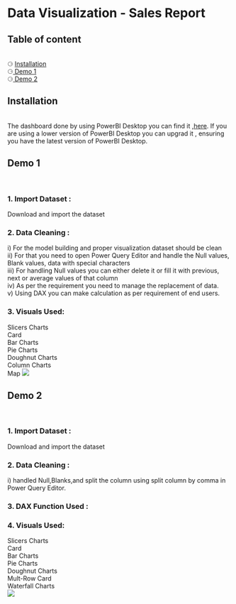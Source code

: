 # Data Visualization - Sales Report 
<html>
  <body>
    <h2> Table of content </h2><br>
      &#x2686; <a href ="#Installation"> Installation </a><br>
      &#x2686;<a href ="#Demo1"> Demo 1</a><br>
      &#x2686;<a href ="#Demo2"> Demo 2</a><br>
      <h2><div id = "Installation">Installation</div> </h2><br>
        The dashboard done by using PowerBI Desktop you can find it ,<a href ="https://powerbi.microsoft.com/en-us/desktop/" >here</a>. If you are using a lower version of PowerBI Desktop you can upgrad it , ensuring you have the latest version of PowerBI Desktop.
      <h2><div id = "Demo1">Demo 1</div> </h2><br>
    <h3>1. Import Dataset : </h3> Download and import the dataset
    <h3>2. Data Cleaning  : </h3> i) For the model building and proper visualization dataset should be clean <br> ii) For that you need to open Power Query Editor and handle the Null values, Blank values, data with special characters <br> iii) For handling Null values you can either delete it or fill it with previous, next or average values of that column <br> iv) As per the requirement you need to manage the replacement of data.<br> v) Using DAX you can make calculation as per requirement of end users.<br>
    <h3>3. Visuals Used:</h3>Slicers Charts <br> Card <br> Bar Charts <br>Pie Charts <br>Doughnut Charts<br> Column Charts<br>Map
    <img src ="https://user-images.githubusercontent.com/54575201/161377029-199c47b9-4ed9-4bbd-8d72-bb9359a11f83.png"/>
    <h2><div id = "Demo2">Demo 2</div> </h2><br>
    <h3>1. Import Dataset : </h3> Download and import the dataset
    <h3>2. Data Cleaning  : </h3>i) handled Null,Blanks,and split the column using split column by comma in Power Query Editor.
    <h3>3. DAX Function Used : </h3> 
    <h3>4. Visuals Used:</h3>Slicers Charts <br> Card <br> Bar Charts <br>Pie Charts <br>Doughnut Charts<br>Mult-Row Card<br>Waterfall Charts<br>
    <img src ="https://user-images.githubusercontent.com/54575201/161820627-37788c38-8391-46c5-a195-78a0ef6d46ba.png"/>
    
 </body></html> 
 

